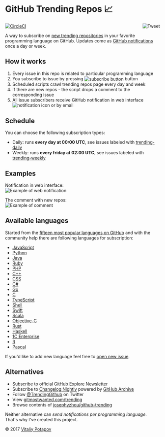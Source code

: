 # GitHub Trending Repos :chart_with_upwards_trend:
[![CircleCI](https://circleci.com/gh/vitalets/github-trending-repos.svg?style=svg)](https://circleci.com/gh/vitalets/github-trending-repos)
<a href="https://twitter.com/intent/tweet?url=https%3A%2F%2Fgithub.com%2Fvitalets%2Fgithub-trending-repos&via=vitpotapov&text=Stay%20notified%20about%20trending%20GitHub%20repositories%20in%20your%20favorite%20programming%20language%21&hashtags=github%2Ctrending"><img align="right" alt="Tweet" src="https://img.shields.io/twitter/url/http/shields.io.svg?style=social"/></a>

A way to subscribe on [new trending repositories](https://github.com/trending) in your favorite
programming language on GitHub. Updates come as [GitHub notifications] once a day or week.

## How it works
1. Every issue in this repo is related to particular programming language
2. You subscribe to issue by pressing <img alt="subscribe button" valign="middle" src="https://user-images.githubusercontent.com/1473072/32487280-46f4489c-c3ba-11e7-82d7-cfe073cac8d1.png"> button
3. Scheduled scripts crawl trending repos page every day and week
4. If there are new repos - the script drops a comment to the corresponding issue
5. All issue subscribers receive GitHub notification in web interface <img alt="notification icon" valign="bottom" src="https://user-images.githubusercontent.com/1473072/32723023-01555c78-c87d-11e7-8190-6bf3bb0ec405.png"> or by email

## Schedule
You can choose the following subscription types:
* Daily: runs **every day at 00:00 UTC**, see issues labeled with [trending-daily](https://github.com/vitalets/github-trending-repos/labels/trending-daily)
* Weekly: runs **every friday at 02:00 UTC**, see issues labeled with [trending-weekly](https://github.com/vitalets/github-trending-repos/labels/trending-weekly)

## Examples
Notification in web interface:  
![Example of web notification](https://user-images.githubusercontent.com/1473072/32488601-4295b138-c3be-11e7-8eb2-18a624c54ca2.png)

The comment with new repos:  
![Example of comment](https://user-images.githubusercontent.com/1473072/32593861-c2030470-c53a-11e7-9272-30cae0632dd6.png)

## Available languages
Started from the [fifteen most popular languages on GitHub](https://octoverse.github.com/) and with the community help
there are following languages for subscription:
* [JavaScript](https://github.com/vitalets/github-trending-repos/issues/5)
* [Python](https://github.com/vitalets/github-trending-repos/issues/7)
* [Java](https://github.com/vitalets/github-trending-repos/issues/8)
* [Ruby](https://github.com/vitalets/github-trending-repos/issues/9)
* [PHP](https://github.com/vitalets/github-trending-repos/issues/10)
* [C++](https://github.com/vitalets/github-trending-repos/issues/29)
* [CSS](https://github.com/vitalets/github-trending-repos/issues/30)
* [C#](https://github.com/vitalets/github-trending-repos/issues/31)
* [Go](https://github.com/vitalets/github-trending-repos/issues/32)
* [C](https://github.com/vitalets/github-trending-repos/issues/33)
* [TypeScript](https://github.com/vitalets/github-trending-repos/issues/34)
* [Shell](https://github.com/vitalets/github-trending-repos/issues/35)
* [Swift](https://github.com/vitalets/github-trending-repos/issues/36)
* [Scala](https://github.com/vitalets/github-trending-repos/issues/37)
* [Objective-C](https://github.com/vitalets/github-trending-repos/issues/38)
* [Rust](https://github.com/vitalets/github-trending-repos/issues/44)
* [Haskell](https://github.com/vitalets/github-trending-repos/issues/46)
* [1C Enterprise](https://github.com/vitalets/github-trending-repos/issues/43)
* [R](https://github.com/vitalets/github-trending-repos/issues/39)
* [Pascal](https://github.com/vitalets/github-trending-repos/issues/41)

If you'd like to add new language feel free to [open new issue](https://github.com/vitalets/github-trending-repos/issues/new).

## Alternatives
* Subscribe to official [GitHub Explore Newsletter](https://github.com/explore#newsletter)
* Subscribe to [Changelog Nightly](https://changelog.com/nightly) powered by [GitHub Archive](https://www.githubarchive.org/)
* Follow [@TrendingGithub](https://twitter.com/TrendingGithub) on Twitter
* View [gitmostwanted.com/trending](http://gitmostwanted.com/trending/)
* Browse contents of [josephyzhou/github-trending](https://github.com/josephyzhou/github-trending)

Neither alternative can *send notifications per programming language*. That's why I've created this project.

&copy; 2017 [Vitaliy Potapov](https://github.com/vitalets)

[trending-daily]: https://github.com/vitalets/github-trending-repos/labels/trending-daily
[trending-weekly]: https://github.com/vitalets/github-trending-repos/labels/trending-weekly
[GitHub notifications]: https://help.github.com/articles/accessing-your-notifications/
